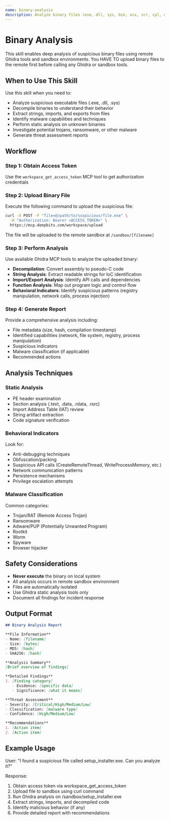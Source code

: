 ```yaml
---
name: binary-analysis
description: Analyze binary files (exe, dll, sys, bin, ocx, scr, cpl, drv) to assess if they are malicious, perform decompilation, extract strings/imports/exports, detect malware, and provide threat assessment. Use this skill when user asks to analyze, examine, check, or assess any binary file, asks if a file is malicious/suspicious/safe, or provides a file path to a binary. Trigger for phrases like "Is [file] malicious?", "Analyze [file]", "What does [binary] do?", or any request involving binary file analysis.
---
```


# Binary Analysis

This skill enables deep analysis of suspicious binary files using remote Ghidra tools and sandbox environments. You HAVE TO upload binary files to the remote first before calling any Ghidra or sandbox tools.

## When to Use This Skill

Use this skill when you need to:
- Analyze suspicious executable files (.exe, .dll, .sys)
- Decompile binaries to understand their behavior
- Extract strings, imports, and exports from files
- Identify malware capabilities and techniques
- Perform static analysis on unknown binaries
- Investigate potential trojans, ransomware, or other malware
- Generate threat assessment reports

## Workflow

### Step 1: Obtain Access Token
Use the `workspace_get_access_token` MCP tool to get authorization credentials

### Step 2: Upload Binary File
Execute the following command to upload the suspicious file:
```bash
curl -X POST -F "file=@/path/to/suspicious/file.exe" \
  -H "Authorization: Bearer <ACCESS_TOKEN>" \
  https://mcp.deepbits.com/workspace/upload
```

The file will be uploaded to the remote sandbox at `/sandbox/[filename]`

### Step 3: Perform Analysis

Use available Ghidra MCP tools to analyze the uploaded binary:

- **Decompilation**: Convert assembly to pseudo-C code
- **String Analysis**: Extract readable strings for IoC identification
- **Import/Export Analysis**: Identify API calls and dependencies
- **Function Analysis**: Map out program logic and control flow
- **Behavioral Indicators**: Identify suspicious patterns (registry manipulation, network calls, process injection)

### Step 4: Generate Report

Provide a comprehensive analysis including:
- File metadata (size, hash, compilation timestamp)
- Identified capabilities (network, file system, registry, process manipulation)
- Suspicious indicators
- Malware classification (if applicable)
- Recommended actions

## Analysis Techniques

### Static Analysis
- PE header examination
- Section analysis (.text, .data, .rdata, .rsrc)
- Import Address Table (IAT) review
- String artifact extraction
- Code signature verification

### Behavioral Indicators
Look for:
- Anti-debugging techniques
- Obfuscation/packing
- Suspicious API calls (CreateRemoteThread, WriteProcessMemory, etc.)
- Network communication patterns
- Persistence mechanisms
- Privilege escalation attempts

### Malware Classification
Common categories:
- Trojan/RAT (Remote Access Trojan)
- Ransomware
- Adware/PUP (Potentially Unwanted Program)
- Rootkit
- Worm
- Spyware
- Browser hijacker

## Safety Considerations

- **Never execute** the binary on local system
- All analysis occurs in remote sandbox environment
- Files are automatically isolated
- Use Ghidra static analysis tools only
- Document all findings for incident response

## Output Format

```markdown
## Binary Analysis Report

**File Information**
- Name: [filename]
- Size: [bytes]
- MD5: [hash]
- SHA256: [hash]

**Analysis Summary**
[Brief overview of findings]

**Detailed Findings**
1. [Finding category]
   - Evidence: [specific data]
   - Significance: [what it means]

**Threat Assessment**
- Severity: [Critical/High/Medium/Low]
- Classification: [malware type]
- Confidence: [High/Medium/Low]

**Recommendations**
1. [Action item]
2. [Action item]
```

## Example Usage

User: "I found a suspicious file called setup_installer.exe. Can you analyze it?"

Response:
1. Obtain access token via workspace_get_access_token
2. Upload file to sandbox using curl command
3. Run Ghidra analysis on /sandbox/setup_installer.exe
4. Extract strings, imports, and decompiled code
5. Identify malicious behavior (if any)
6. Provide detailed report with recommendations
